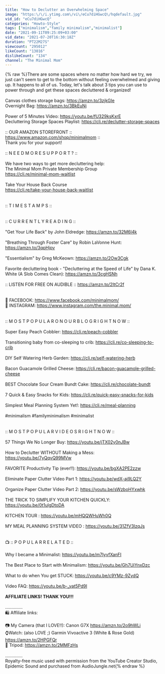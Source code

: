 ```yaml
---
title: "How to Declutter an Overwhelming Space"
image: "https:\/\/i.ytimg.com\/vi\/eCu7diHGwcQ\/hqdefault.jpg"
vid_id: "eCu7diHGwcQ"
categories: "Howto-Style"
tags: ["minimalism","family minimalism","minimalist"]
date: "2021-09-11T09:25:09+03:00"
vid_date: "2021-07-20T16:30:18Z"
duration: "PT22M27S"
viewcount: "295012"
likeCount: "13016"
dislikeCount: "134"
channel: "The Minimal Mom"
---
```

{% raw %}There are some spaces where no matter how hard we try, we just can't seem to get to the bottom without feeling overwhelmed and giving up. It happens to all of us. Today, let's talk about 3 tips you can use to power through and get these spaces decluttered &amp; organized!<br /><br />Canvas clothes storage bags: <a rel="nofollow" target="blank" href="https://amzn.to/3zjkGIe">https://amzn.to/3zjkGIe</a><br />Overnight Bag: <a rel="nofollow" target="blank" href="https://amzn.to/3BkEuNj">https://amzn.to/3BkEuNj</a><br /><br />Power of 5 Minutes Video: <a rel="nofollow" target="blank" href="https://youtu.be/fU329ksKxrE">https://youtu.be/fU329ksKxrE</a><br />Decluttering Storage Spaces Playlist: <a rel="nofollow" target="blank" href="https://cli.re/declutter-storage-spaces">https://cli.re/declutter-storage-spaces</a><br /><br />:: OUR AMAZON STOREFRONT :: <a rel="nofollow" target="blank" href="https://www.amazon.com/shop/minimalmom">https://www.amazon.com/shop/minimalmom</a> ::<br />Thank you for your support!<br /><br />:: N E E D  M O R E   S U P P O R T ? ::<br /><br />We have two ways to get more decluttering help:<br />The Minimal Mom Private Membership Group<br /><a rel="nofollow" target="blank" href="https://cli.re/minimal-mom-waitlist">https://cli.re/minimal-mom-waitlist</a><br /><br />Take Your House Back Course<br /><a rel="nofollow" target="blank" href="https://cli.re/take-your-house-back-waitlist">https://cli.re/take-your-house-back-waitlist</a><br /><br /><br />:: T I M E   S T A M P S ::<br /><br /><br />:: C U R R E N T L Y   R E A D I N G ::<br /><br />&quot;Get Your Life Back&quot; by John Eldredge: <a rel="nofollow" target="blank" href="https://amzn.to/32M6I4k">https://amzn.to/32M6I4k</a><br /><br />&quot;Breathing Through Foster Care&quot; by Robin LaVonne Hunt: <a rel="nofollow" target="blank" href="https://amzn.to/3qpHjpv">https://amzn.to/3qpHjpv</a><br /><br />&quot;Essentialism&quot; by Greg McKeown: <a rel="nofollow" target="blank" href="https://amzn.to/2Ow3Cgk">https://amzn.to/2Ow3Cgk</a><br /><br />Favorite decluttering book - &quot;Decluttering at the Speed of Life&quot; by Dana K. White (A Slob Comes Clean): <a rel="nofollow" target="blank" href="https://amzn.to/3cgHSNh">https://amzn.to/3cgHSNh</a><br /><br />:: LISTEN FOR FREE ON AUDIBLE :: <a rel="nofollow" target="blank" href="https://amzn.to/2ItCr2f">https://amzn.to/2ItCr2f</a><br /><br /><br />🖤 FACEBOOK: <a rel="nofollow" target="blank" href="https://www.facebook.com/minimalmom/">https://www.facebook.com/minimalmom/</a><br />🖤 INSTAGRAM: <a rel="nofollow" target="blank" href="https://www.instagram.com/the.minimal.mom/">https://www.instagram.com/the.minimal.mom/</a><br /><br /><br />:: M O S T   P O P U L A R   O N   O U R   B L O G   R I G H T   N O W ::<br /><br />Super Easy Peach Cobbler: <a rel="nofollow" target="blank" href="https://cli.re/peach-cobbler">https://cli.re/peach-cobbler</a><br /><br />Transitioning baby from co-sleeping to crib: <a rel="nofollow" target="blank" href="https://cli.re/co-sleeping-to-crib">https://cli.re/co-sleeping-to-crib</a><br /><br />DIY Self Watering Herb Garden: <a rel="nofollow" target="blank" href="https://cli.re/self-watering-herb">https://cli.re/self-watering-herb</a><br /><br />Bacon Guacamole Grilled Cheese: <a rel="nofollow" target="blank" href="https://cli.re/bacon-guacamole-grilled-cheese">https://cli.re/bacon-guacamole-grilled-cheese</a><br /><br />BEST Chocolate Sour Cream Bundt Cake: <a rel="nofollow" target="blank" href="https://cli.re/chocolate-bundt">https://cli.re/chocolate-bundt</a><br /><br />7 Quick &amp; Easy Snacks for Kids: <a rel="nofollow" target="blank" href="https://cli.re/quick-easy-snacks-for-kids">https://cli.re/quick-easy-snacks-for-kids</a><br /><br />Simplest Meal Planning System Yet!: <a rel="nofollow" target="blank" href="https://cli.re/meal-planning">https://cli.re/meal-planning</a><br /><br />#minimalism #familyminimalism #minimalist<br /><br /><br />:: M O S T    P O P U L A R   V I D E O S    R I G H T    N O W :: <br /><br />57 Things We No Longer Buy: <a rel="nofollow" target="blank" href="https://youtu.be/jTX02y0nJBw">https://youtu.be/jTX02y0nJBw</a><br /><br />How to Declutter WITHOUT Making a Mess: <a rel="nofollow" target="blank" href="https://youtu.be/7yQqvQ99MVw">https://youtu.be/7yQqvQ99MVw</a><br /><br />FAVORITE Productivity Tip (ever!!): <a rel="nofollow" target="blank" href="https://youtu.be/bgXA2PE2zzw">https://youtu.be/bgXA2PE2zzw</a><br /><br />Eliminate Paper Clutter Video Part 1: <a rel="nofollow" target="blank" href="https://youtu.be/wdX-aj9LQ2Y">https://youtu.be/wdX-aj9LQ2Y</a><br /><br />Organize Paper Clutter Video Part 2: <a rel="nofollow" target="blank" href="https://youtu.be/sWzboHYxwhk">https://youtu.be/sWzboHYxwhk</a> <br /><br />THE TRICK TO SIMPLIFY YOUR KITCHEN QUICKLY: <a rel="nofollow" target="blank" href="https://youtu.be/0t1ulgDtoDA">https://youtu.be/0t1ulgDtoDA</a><br /><br />KITCHEN TOUR : <a rel="nofollow" target="blank" href="https://youtu.be/mHQQWHuWh0Q">https://youtu.be/mHQQWHuWh0Q</a><br /><br />MY MEAL PLANNING SYSTEM VIDEO : <a rel="nofollow" target="blank" href="https://youtu.be/31ZfV3IzqJs">https://youtu.be/31ZfV3IzqJs</a><br /><br /><br />📺 :: P O P U L A R   R E L A T E D ::<br /><br />Why I became a Minimalist: <a rel="nofollow" target="blank" href="https://youtu.be/m7IyvfXanFI">https://youtu.be/m7IyvfXanFI</a><br /><br />The Best Place to Start with Minimalism: <a rel="nofollow" target="blank" href="https://youtu.be/Gh7UiYnxDzc">https://youtu.be/Gh7UiYnxDzc</a><br /><br />What to do when You get STUCK: <a rel="nofollow" target="blank" href="https://youtu.be/c9YMz-9ZydQ">https://youtu.be/c9YMz-9ZydQ</a><br /><br />Video FAQ: <a rel="nofollow" target="blank" href="https://youtu.be/b-_vat5Pd9I">https://youtu.be/b-_vat5Pd9I</a><br /><br />**AFFILIATE LINKS! THANK YOU!!!**<br /><br />..............<br />🛍 Affiliate links:<br /><br />📷 My Camera (that I LOVE!!): Canon G7X  <a rel="nofollow" target="blank" href="https://amzn.to/2o9hWLi">https://amzn.to/2o9hWLi</a><br />⌚Watch: (also LOVE ;) Garmin Vivoactive 3 (White &amp; Rose Gold) <a rel="nofollow" target="blank" href="https://amzn.to/2HPGFQr">https://amzn.to/2HPGFQr</a><br />🖤 Tripod: <a rel="nofollow" target="blank" href="https://amzn.to/2MMFzHs">https://amzn.to/2MMFzHs</a><br /><br />..............<br />Royalty-free music used with permission from the YouTube Creator Studio, Epidemic Sound and purchased from AudioJungle.net{% endraw %}
